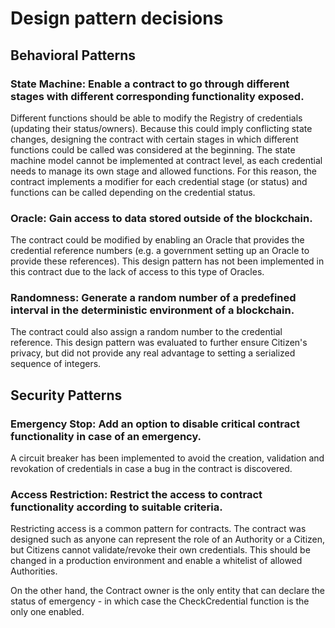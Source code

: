 # Design pattern decisions

## Behavioral Patterns
### **State Machine:** Enable a contract to go through different stages with different corresponding functionality exposed.
Different functions should be able to modify the Registry of credentials (updating their status/owners). Because this could imply conflicting state changes, designing the contract with certain stages in which different functions could be called was considered at the beginning. The state machine model cannot be implemented at contract level, as each credential needs to manage its own stage and allowed functions. For this reason, the contract implements a modifier for each credential stage (or status) and functions can be called depending on the credential status.

### **Oracle:** Gain access to data stored outside of the blockchain.
The contract could be modified by enabling an Oracle that provides the credential reference numbers (e.g. a government setting up an Oracle to provide these references). This design pattern has not been implemented in this contract due to the lack of access to this type of Oracles.


### **Randomness:** Generate a random number of a predefined interval in the deterministic environment of a blockchain.
The contract could also assign a random number to the credential reference. This design pattern was evaluated to further ensure Citizen's privacy, but did not provide any real advantage to setting a serialized sequence of integers. 

## Security Patterns

### **Emergency Stop:** Add an option to disable critical contract functionality in case of an emergency.
A circuit breaker has been implemented to avoid the creation, validation and revokation of credentials in case a bug in the contract is discovered.

### **Access Restriction:** Restrict the access to contract functionality according to suitable criteria.
Restricting access is a common pattern for contracts. The contract was designed such as anyone can represent the role of an Authority or a Citizen, but Citizens cannot validate/revoke their own credentials. This should be changed in a production environment and enable a whitelist of allowed Authorities.

On the other hand, the Contract owner is the only entity that can declare the status of emergency - in which case the CheckCredential function is the only one enabled.

